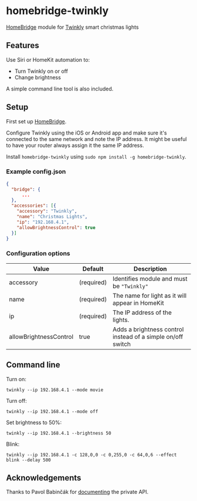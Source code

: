# homebridge-twinkly

[HomeBridge](http://github.com/nfarina/homebridge) module for [Twinkly](https://www.twinkly.com) smart christmas lights

## Features

Use Siri or HomeKit automation to:
- Turn Twinkly on or off
- Change brightness

A simple command line tool is also included.

## Setup

First set up [HomeBridge](http://github.com/nfarina/homebridge).

Configure Twinkly using the iOS or Android app and make sure it's connected to the same network and note the IP address. It might be useful to have your router always assign it the same IP address.

Install `homebridge-twinkly` using `sudo npm install -g homebridge-twinkly`.

### Example config.json

```json
{
  "bridge": {
      ...
  },
  "accessories": [{
    "accessory": "Twinkly",
    "name": "Christmas Lights",
    "ip": "192.168.4.1",
    "allowBrightnessControl": true
  }]
}
```

### Configuration options

| Value                  | Default       | Description                                                 |
|------------------------|---------------|-------------------------------------------------------------|
| accessory              | (required)    | Identifies module and must be `"Twinkly"`                   |
| name                   | (required)    | The name for light as it will appear in HomeKit             |
| ip                     | (required)    | The IP address of the lights.                               |
| allowBrightnessControl | true          | Adds a brightness control instead of a simple on/off switch |


## Command line

Turn on:
```
twinkly --ip 192.168.4.1 --mode movie
```

Turn off:
```
twinkly --ip 192.168.4.1 --mode off
```

Set brightness to 50%:
```
twinkly --ip 192.168.4.1 --brightness 50
```

Blink:
```
twinkly --ip 192.168.4.1 -c 128,0,0 -c 0,255,0 -c 64,0,6 --effect blink --delay 500
```

## Acknowledgements

Thanks to Pavol Babinčák for [documenting](https://xled.readthedocs.io/en/latest/) the private API.
